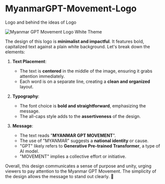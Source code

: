# MyanmarGPT-Movement-Logo
Logo and behind the ideas of Logo

![Myanmar GPT Movement Logo White Theme](https://github.com/MyanmarGPT-Movement/MyanmarGPT-Movement-Logo/assets/81403162/ba49dacc-342c-479d-bdd7-d6d6c4099687)

The design of this logo is **minimalist and impactful**. It features bold, capitalized text against a plain white background. Let's break down the elements:

1. **Text Placement**:
   - The text is **centered** in the middle of the image, ensuring it grabs attention immediately.
   - Each word is on a separate line, creating a **clean and organized** layout.

2. **Typography**:
   - The font choice is **bold and straightforward**, emphasizing the message.
   - The all-caps style adds to the **assertiveness** of the design.

3. **Message**:
   - The text reads "**MYANMAR GPT MOVEMENT**".
   - The use of "MYANMAR" suggests a **national identity** or cause.
   - "GPT" likely refers to **Generative Pre-trained Transformer**, a type of AI model.
   - "MOVEMENT" implies a collective effort or initiative.

Overall, this design communicates a sense of purpose and unity, urging viewers to pay attention to the Myanmar GPT Movement. The simplicity of the design allows the message to stand out clearly. 🌟

